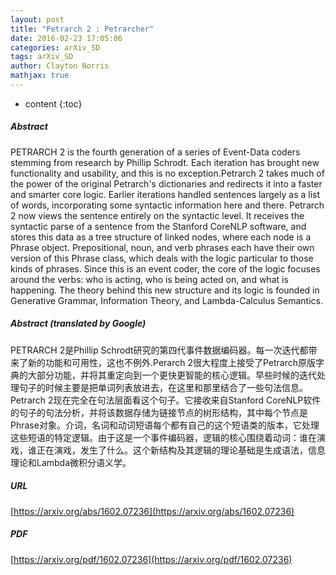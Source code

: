 ```yaml
---
layout: post
title: "Petrarch 2 : Petrarcher"
date: 2016-02-23 17:05:06
categories: arXiv_SD
tags: arXiv_SD
author: Clayton Norris
mathjax: true
---
```


* content
{:toc}

##### Abstract
PETRARCH 2 is the fourth generation of a series of Event-Data coders stemming from research by Phillip Schrodt. Each iteration has brought new functionality and usability, and this is no exception.Petrarch 2 takes much of the power of the original Petrarch's dictionaries and redirects it into a faster and smarter core logic. Earlier iterations handled sentences largely as a list of words, incorporating some syntactic information here and there. Petrarch 2 now views the sentence entirely on the syntactic level. It receives the syntactic parse of a sentence from the Stanford CoreNLP software, and stores this data as a tree structure of linked nodes, where each node is a Phrase object. Prepositional, noun, and verb phrases each have their own version of this Phrase class, which deals with the logic particular to those kinds of phrases. Since this is an event coder, the core of the logic focuses around the verbs: who is acting, who is being acted on, and what is happening. The theory behind this new structure and its logic is founded in Generative Grammar, Information Theory, and Lambda-Calculus Semantics.

##### Abstract (translated by Google)
PETRARCH 2是Phillip Schrodt研究的第四代事件数据编码器。每一次迭代都带来了新的功能和可用性，这也不例外.Perarch 2很大程度上接受了Petrarch原版字典的大部分功能，并将其重定向到一个更快更智能的核心逻辑。早些时候的迭代处理句子的时候主要是把单词列表放进去，在这里和那里结合了一些句法信息。 Petrarch 2现在完全在句法层面看这个句子。它接收来自Stanford CoreNLP软件的句子的句法分析，并将该数据存储为链接节点的树形结构，其中每个节点是Phrase对象。介词，名词和动词短语每个都有自己的这个短语类的版本，它处理这些短语的特定逻辑。由于这是一个事件编码器，逻辑的核心围绕着动词：谁在演戏，谁正在演戏，发生了什么。这个新结构及其逻辑的理论基础是生成语法，信息理论和Lambda微积分语义学。

##### URL
[https://arxiv.org/abs/1602.07236](https://arxiv.org/abs/1602.07236)

##### PDF
[https://arxiv.org/pdf/1602.07236](https://arxiv.org/pdf/1602.07236)

